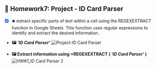 ## 🎍 Homework7: Project - ID Card Parser
- [x] 🛎 extract specific parts of text within a cell using the REGEXEXTRACT function in Google Sheets. This function uses regular expressions to identify and extract the desired information.
  
- **🖼 *'ID Card Parser'*** 
![Project-ID Card Parser](https://github.com/user-attachments/assets/1508b1a6-2a64-4624-9d73-631ef32b1165)


- **🖼 Extract information using **=REGEXEXTRACT** ( *'ID Card Parser'* )** 
![HW#7_ID Card Parser 2](https://github.com/user-attachments/assets/afa74da0-5eb0-4c9f-ab66-680eaaee8916)
